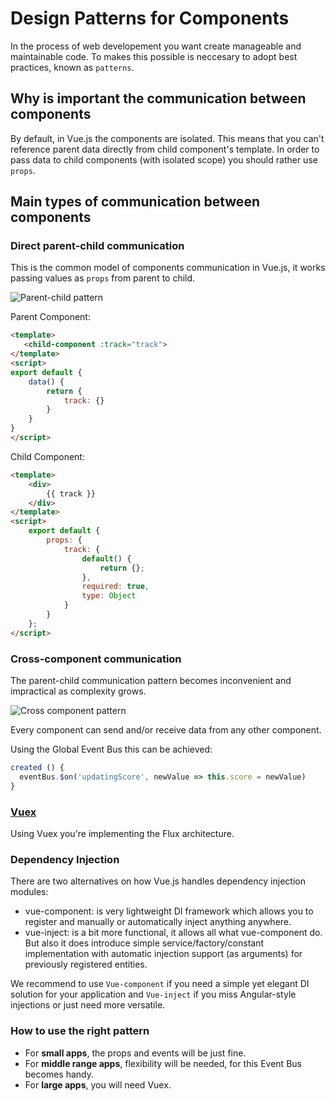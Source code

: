 # Design Patterns for Components

In the process of web developement you want create manageable and maintainable code. To makes this possible is neccesary to adopt best practices, known as `patterns`.

## Why is important the communication between components

By default, in Vue.js the components are isolated. This means that you can't reference parent data directly from child component's template. In order to pass data to child components (with isolated scope) you should rather use `props`.

## Main types of communication between components

### Direct parent-child communication

This is the common model of components communication in Vue.js, it works passing values as `props` from parent to child.

<img src="https://cms-assets.tutsplus.com/uploads/users/2028/posts/32354/image/vueccparentchild.png" alt="Parent-child pattern">

Parent Component:

```html
<template>
   <child-component :track="track">
</template>
<script>
export default {
	data() {
		return {
			track: {}
		}
	}
}
</script>
```

Child Component:

```html
<template>
	<div>
		{{ track }}
	</div>
</template>
<script>
	export default {
		props: {
			track: {
				default() {
					return {};
				},
				required: true,
				type: Object
			}
		}
	};
</script>
```

### Cross-component communication

The parent-child communication pattern becomes inconvenient and impractical as complexity grows.

<img src="https://cms-assets.tutsplus.com/uploads/users/2028/posts/32354/image/vuecccross.png" alt="Cross component pattern">

Every component can send and/or receive data from any other component.

Using the Global Event Bus this can be achieved:

```js
created () {
  eventBus.$on('updatingScore', newValue => this.score = newValue)
}
```

### [Vuex](/stores/vuex/vuex/)

Using Vuex you're implementing the Flux architecture.

### Dependency Injection

There are two alternatives on how Vue.js handles dependency injection modules:

- vue-component: is very lightweight DI framework which allows you to register and manually or automatically inject anything anywhere.
- vue-inject: is a bit more functional, it allows all what vue-component do. But also it does introduce simple service/factory/constant implementation with automatic injection support (as arguments) for previously registered entities.

We recommend to use `Vue-component` if you need a simple yet elegant DI solution for your application and `Vue-inject` if you miss Angular-style injections or just need more versatile.

### How to use the right pattern

- For **small apps**, the props and events will be just fine.
- For **middle range apps**, flexibility will be needed, for this Event Bus becomes handy.
- For **large apps**, you will need Vuex.
